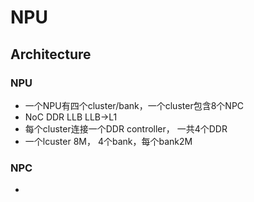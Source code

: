 # NPU

## Architecture
### NPU
- 一个NPU有四个cluster/bank，一个cluster包含8个NPC
- NoC DDR LLB LLB->L1
- 每个cluster连接一个DDR controller， 一共4个DDR
- 一个lcuster 8M， 4个bank，每个bank2M

### NPC
-  